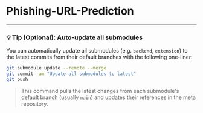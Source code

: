 # Phishing-URL-Prediction


---

### 💡 Tip (Optional): Auto-update all submodules

You can automatically update all submodules (e.g. `backend`, `extension`) to the latest commits from their default branches with the following one-liner:

```bash
git submodule update --remote --merge
git commit -am "Update all submodules to latest"
git push
```

> This command pulls the latest changes from each submodule's default branch (usually `main`) and updates their references in the meta repository.


